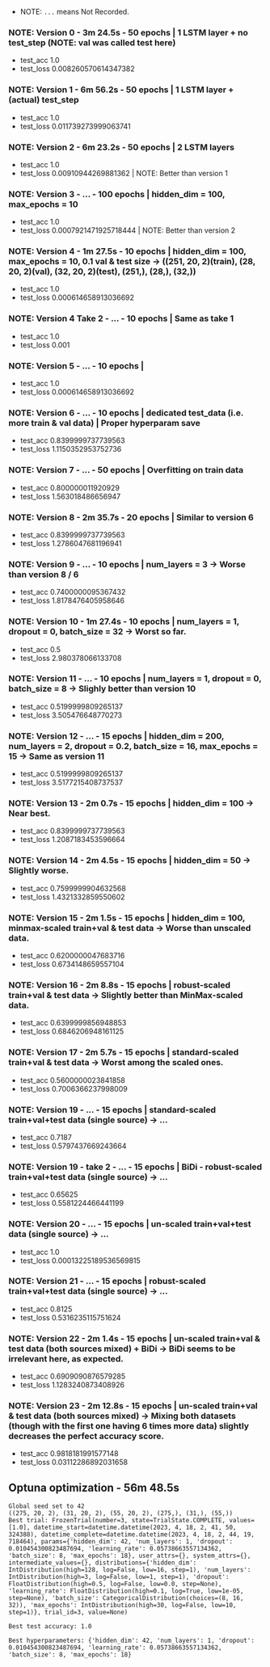 * NOTE: `...` means Not Recorded.

### NOTE: Version 0 - 3m 24.5s - 50 epochs | 1 LSTM layer + no test_step (NOTE: val was called test here)
* test_acc                    1.0
* test_loss          0.008260570614347382

### NOTE: Version 1 - 6m 56.2s - 50 epochs | 1 LSTM layer + (actual) test_step
* test_acc                    1.0
* test_loss          0.011739273999063741

### NOTE: Version 2 - 6m 23.2s - 50 epochs | 2 LSTM layers
* test_acc                    1.0
* test_loss           0.00910944269881362 | NOTE: Better than version 1

### NOTE: Version 3 - ... - 100 epochs | hidden_dim = 100, max_epochs = 10
* test_acc                    1.0
* test_loss          0.0007921471925718444 | NOTE: Better than version 2

### NOTE: Version 4 - 1m 27.5s - 10 epochs | hidden_dim = 100, max_epochs = 10, 0.1 val & test size -> ((251, 20, 2)(train), (28, 20, 2)(val), (32, 20, 2)(test), (251,), (28,), (32,))
* test_acc                    1.0
* test_loss          0.000614658913036692

### NOTE: Version 4 Take 2 - ... - 10 epochs | Same as take 1
* test_acc                    1.0
* test_loss                 0.001

### NOTE: Version 5 - ... - 10 epochs |
* test_acc                    1.0
* test_loss          0.000614658913036692

### NOTE: Version 6 - ... - 10 epochs | dedicated test_data (i.e. more train & val data) | Proper hyperparam save
* test_acc            0.8399999737739563
* test_loss           1.1150352953752736

### NOTE: Version 7 - ... - 50 epochs | Overfitting on train data
* test_acc             0.800000011920929
* test_loss            1.563018486656947

### NOTE: Version 8 - 2m 35.7s - 20 epochs | Similar to version 6
* test_acc             0.8399999737739563
* test_loss            1.2786047681196941

### NOTE: Version 9 - ... - 10 epochs | num_layers = 3 -> Worse than version 8 / 6
* test_acc             0.7400000095367432
* test_loss            1.8178476405958646

### NOTE: Version 10 - 1m 27.4s - 10 epochs | num_layers = 1, dropout = 0, batch_size = 32 -> Worst so far.
* test_acc             0.5
* test_loss            2.980378066133708

### NOTE: Version 11 - ... - 10 epochs | num_layers = 1, dropout = 0, batch_size = 8 -> Slighly better than version 10
* test_acc             0.5199999809265137
* test_loss            3.505476648770273         

### NOTE: Version 12 - ... - 15 epochs | hidden_dim = 200, num_layers = 2, dropout = 0.2, batch_size = 16, max_epochs = 15 -> Same as version 11
* test_acc            0.5199999809265137
* test_loss           3.5177215408737537

### NOTE: Version 13 - 2m 0.7s - 15 epochs | hidden_dim = 100 -> Near best.
* test_acc            0.8399999737739563
* test_loss           1.2087183453596664

### NOTE: Version 14 - 2m 4.5s - 15 epochs | hidden_dim = 50 -> Slightly worse.
* test_acc            0.7599999904632568
* test_loss           1.4321332859550602

### NOTE: Version 15 - 2m 1.5s - 15 epochs | hidden_dim = 100, minmax-scaled train+val & test data -> Worse than unscaled data.
* test_acc            0.6200000047683716
* test_loss           0.6734148659557104

### NOTE: Version 16 - 2m 8.8s - 15 epochs | robust-scaled train+val & test data -> Slightly better than MinMax-scaled data.
* test_acc            0.6399999856948853
* test_loss           0.6846206948161125

### NOTE: Version 17 - 2m 5.7s - 15 epochs | standard-scaled train+val & test data -> Worst among the scaled ones.
* test_acc            0.5600000023841858
* test_loss           0.7006366237998009

### NOTE: Version 19 - ... - 15 epochs | standard-scaled train+val+test data (single source) -> ...
* test_acc            0.7187
* test_loss           0.5797437669243664

### NOTE: Version 19 - take 2 - ... - 15 epochs | BiDi - robust-scaled train+val+test data (single source) -> ...
* test_acc            0.65625
* test_loss           0.5581224466441199

### NOTE: Version 20 - ... - 15 epochs | un-scaled train+val+test data (single source) -> ...
* test_acc            1.0
* test_loss           0.00013225189536569815

### NOTE: Version 21 - ... - 15 epochs | robust-scaled train+val+test data (single source) -> ...
* test_acc            0.8125
* test_loss           0.5316235115751624

### NOTE: Version 22 - 2m 1.4s - 15 epochs | un-scaled train+val & test data (both sources mixed) + BiDi -> BiDi seems to be irrelevant here, as expected.
* test_acc            0.6909090876579285
* test_loss           1.1283240873408926

### NOTE: Version 23 - 2m 12.8s - 15 epochs | un-scaled train+val & test data (both sources mixed) -> Mixing both datasets (though with the first one having 6 times more data) slightly decreases the perfect accuracy score.
* test_acc            0.9818181991577148
* test_loss           0.03112286892031658

## Optuna optimization - 56m 48.5s
```
Global seed set to 42
((275, 20, 2), (31, 20, 2), (55, 20, 2), (275,), (31,), (55,))
Best trial: FrozenTrial(number=3, state=TrialState.COMPLETE, values=[1.0], datetime_start=datetime.datetime(2023, 4, 18, 2, 41, 50, 324388), datetime_complete=datetime.datetime(2023, 4, 18, 2, 44, 19, 718464), params={'hidden_dim': 42, 'num_layers': 1, 'dropout': 0.010454300823487694, 'learning_rate': 0.05738663557134362, 'batch_size': 8, 'max_epochs': 18}, user_attrs={}, system_attrs={}, intermediate_values={}, distributions={'hidden_dim': IntDistribution(high=128, log=False, low=16, step=1), 'num_layers': IntDistribution(high=3, log=False, low=1, step=1), 'dropout': FloatDistribution(high=0.5, log=False, low=0.0, step=None), 'learning_rate': FloatDistribution(high=0.1, log=True, low=1e-05, step=None), 'batch_size': CategoricalDistribution(choices=(8, 16, 32)), 'max_epochs': IntDistribution(high=30, log=False, low=10, step=1)}, trial_id=3, value=None)

Best test accuracy: 1.0

Best hyperparameters: {'hidden_dim': 42, 'num_layers': 1, 'dropout': 0.010454300823487694, 'learning_rate': 0.05738663557134362, 'batch_size': 8, 'max_epochs': 18}
```
